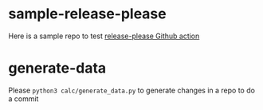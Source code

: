 # sample-release-please
Here is a sample repo to test [release-please Github action](https://github.com/google-github-actions/release-please-action)

# generate-data
Please `python3 calc/generate_data.py` to generate changes in a repo to do a commit
